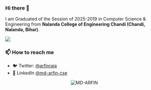 ### Hi there 👋

<!--
**MD-ARFIN/MD-ARFIN** is a ✨ _special_ ✨ repository because its `README.md` (this file) appears on your GitHub profile.
Here are some ideas to get you started:
- 🔭 I’m currently working on ...
- 🌱 I’m currently learning ...
- 👯 I’m looking to collaborate on ...
- 🤔 I’m looking for help with ...
- 💬 Ask me about ...
- 📫 How to reach me: ...
- 😄 Pronouns: ...
- ⚡ Fun fact: ...
-->

<!-- I work as an **Software Engineer** at **Google**.  -->
I am Graduated of the Session of 2025-2019 in Computer Science & Engineering from **Nalanda College of Engineering Chandi (Chandi, Nalanda, Bihar)**.

![](https://komarev.com/ghpvc/?username=vikas-baghel&color=blue)

### 📫 How to reach me
- 🐦 Twitter: [@arfinraja](https://twitter.com/arfinraja)
- 👥 LinkedIn [@md-arfin-cse](https://www.linkedin.com/in/md-arfin-cse/)
<!-- - 💻 Website: []() -->

<p align="center"> <img src="https://github-readme-stats.vercel.app/api?username=MD-ARFIN&show_icons=true&count_private=true&theme=tokyonight" alt="MD-ARFIN" />
